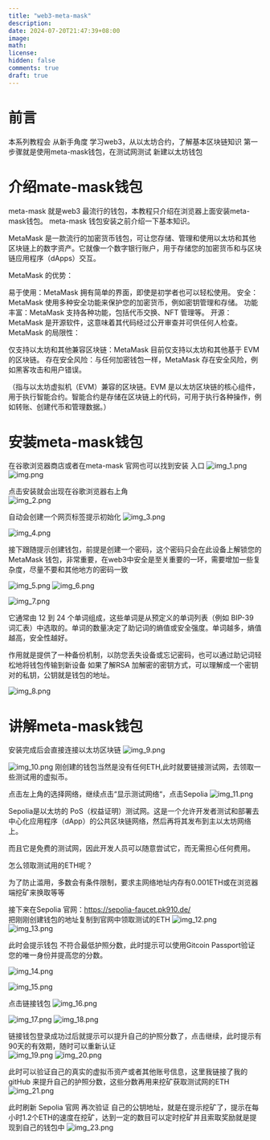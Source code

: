 ```yaml
---
title: "web3-meta-mask"
description: 
date: 2024-07-20T21:47:39+08:00
image: 
math: 
license: 
hidden: false
comments: true
draft: true
---
```

# 前言
本系列教程会 从新手角度 学习web3，从以太坊合约，了解基本区块链知识
第一步骤就是使用meta-mask钱包，在测试网测试 新建以太坊钱包

# 介绍mate-mask钱包

meta-mask 就是web3 最流行的钱包，本教程只介绍在浏览器上面安装meta-mask钱包。
meta-mask 钱包安装之前介绍一下基本知识。

MetaMask 是一款流行的加密货币钱包，可让您存储、管理和使用以太坊和其他区块链上的数字资产。它就像一个数字银行账户，用于存储您的加密货币和与区块链应用程序（dApps）交互。

MetaMask 的优势：

易于使用：MetaMask 拥有简单的界面，即使是初学者也可以轻松使用。
安全：MetaMask 使用多种安全功能来保护您的加密货币，例如密钥管理和存储。
功能丰富：MetaMask 支持各种功能，包括代币交换、NFT 管理等。
开源：MetaMask 是开源软件，这意味着其代码经过公开审查并可供任何人检查。
MetaMask 的局限性：

仅支持以太坊和其他兼容区块链：MetaMask 目前仅支持以太坊和其他基于 EVM 的区块链。
存在安全风险：与任何加密钱包一样，MetaMask 存在安全风险，例如黑客攻击和用户错误。

（指与以太坊虚拟机（EVM）兼容的区块链。EVM 是以太坊区块链的核心组件，用于执行智能合约。智能合约是存储在区块链上的代码，可用于执行各种操作，例如转账、创建代币和管理数据。）

# 安装meta-mask钱包
在谷歌浏览器商店或者在meta-mask 官网也可以找到安装 入口
![img_1.png](img_1.png)
![img.png](img.png)

点击安装就会出现在谷歌浏览器右上角   
![img_2.png](img_2.png)

自动会创建一个网页标签提示初始化
![img_3.png](img_3.png)

![img_4.png](img_4.png)

接下跟随提示创建钱包，前提是创建一个密码，这个密码只会在此设备上解锁您的 MetaMask 钱包，非常重要，在web3中安全是至关重要的一环，需要增加一些复杂度，尽量不要和其他地方的密码一致

![img_5.png](img_5.png)
![img_6.png](img_6.png)

![img_7.png](img_7.png)

它通常由 12 到 24 个单词组成，这些单词是从预定义的单词列表（例如 BIP-39 词汇表）中选取的。单词的数量决定了助记词的熵值或安全强度。单词越多，熵值越高，安全性越好。

作用就是提供了一种备份机制，以防您丢失设备或忘记密码，也可以通过助记词轻松地将钱包传输到新设备
如果了解RSA 加解密的密钥方式，可以理解成一个密钥对的私钥，公钥就是钱包的地址。


![img_8.png](img_8.png)

# 讲解meta-mask钱包

安装完成后会直接连接以太坊区块链
![img_9.png](img_9.png)

![img_10.png](img_10.png)
刚创建的钱包当然是没有任何ETH,此时就要链接测试网，去领取一些测试用的虚拟币。

点击左上角的选择网络，继续点击“显示测试网络“，点击Sepolia
![img_11.png](img_11.png)

Sepolia是以太坊的 PoS（权益证明）测试网。这是一个允许开发者测试和部署去中心化应用程序（dApp）的公共区块链网络，然后再将其发布到主以太坊网络上。

而且它是免费的测试网，因此开发人员可以随意尝试它，而无需担心任何费用。

怎么领取测试用的ETH呢？

为了防止滥用，多数会有条件限制，要求主网络地址内存有0.001ETH或在浏览器端挖矿来换取等等

接下来在Sepolia 官网：https://sepolia-faucet.pk910.de/  
把刚刚创建钱包的地址复制到官网中领取测试的ETH
![img_12.png](img_12.png)
![img_13.png](img_13.png)

此时会提示钱包 不符合最低护照分数，此时提示可以使用Gitcoin Passport验证您的唯一身份并提高您的分数。

![img_14.png](img_14.png)


![img_15.png](img_15.png)

点击链接钱包
![img_16.png](img_16.png)

![img_17.png](img_17.png)
![img_18.png](img_18.png)

链接钱包登录成功过后就提示可以提升自己的护照分数了，点击继续，此时提示有90天的有效期，随时可以重新认证  
![img_19.png](img_19.png)
![img_20.png](img_20.png)

此时可以验证自己的真实的虚拟币资产或者其他账号信息，这里我链接了我的gitHub 来提升自己的护照分数，这些分数再用来挖矿获取测试网的ETH
![img_21.png](img_21.png)

此时刷新 Sepolia 官网 再次验证 自己的公钥地址，就是在提示挖矿了，提示在每小时1.2个ETH的速度在挖矿，达到一定的数目可以定时挖矿并且索取奖励就是提现到自己的钱包中
![img_23.png](img_23.png)




